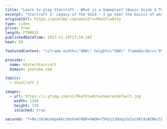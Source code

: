 ```yaml
---
title: "Learn to play Starcraft - What is a Gameplan? (Basic Guide & Tutorial)"
excerpt: "Starcraft 2: Legacy of the Void - I go over the basics of what a gameplan in starcraft 2 is and how to put one together.  Note this is not a guide on WHAT gameplan you should be using as each race!"
originalUrl: https://youtube.com/watch?v=RkwtFcw8ztw
type: video
price: Free
length: PT9M53S
publishedDateTime: 2017-11-19T17:10:18Z
heat: 50

featuredContent: "<iframe width=\"800\" height=\"500\" frameborder=\"0\" src=\"https://www.youtube.com/embed/RkwtFcw8ztw\" allow=\"accelerometer; autoplay; encrypted-media; gyroscope; picture-in-picture\" allowfullscreen></iframe>"

provider:
  name: WinterStarcraft
  domain: youtube.com

topics:
  - StarCraft 2

images:
  - url: https://i.ytimg.com/vi/RkwtFcw8ztw/maxresdefault.jpg
    width: 1280
    height: 720
    isCached: true

secured: "T+Mx/zkSWcekpekKczRnFoA70BR+XWON+75Ppj3JOUqs3eIozdFCAiWINmzlPK1BTMBpDTiEqC3I+FEnVGedzqpgx4YBiBi4Yu5Arpv7ZXIN/IRdTba9wLJLlX5tp6EVv1YOB5pgIbMNvS1th8iRtyqJ/50gRGT3Le+1K0036EIzO9jSooHAMtyBDIl4GMuUcYkIXqf0l7DzHj25lVat0NqeXeYPjVinSeuaWP8ctelBr6MrD+bSaMmVrjAac0vx/14OFO7CLn1691IHAAs9xbmKYiCW6KfQXZ1r1QjLn3OUYBcJCfl/XBwUY/o1LpGi+qavDh/HT8wAziquCM0w0FJX+ca5ejIaaWmOleuGouTUC936atSPVAauGIOxXmY61oMLTt7zDPAiDm3H1gIKDBdKwWGlsY/nARSTA/dDCzg=;Zab1RZeSwx/ZiPE3r1XMEg=="
---
```


